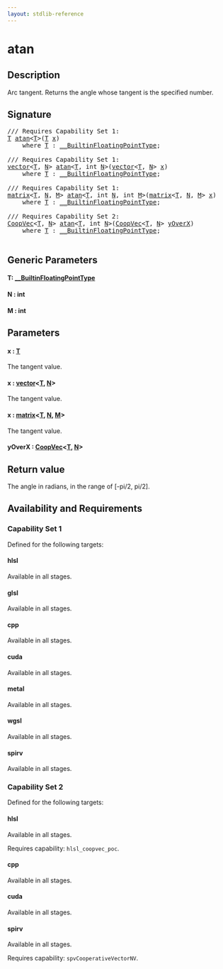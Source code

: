 ```yaml
---
layout: stdlib-reference
---
```


# atan

## Description

Arc tangent. Returns the angle whose tangent is the specified number.



## Signature 

<pre>
/// Requires Capability Set 1:
<a href="atan.html#typeparam-T" class="code_type">T</a> <a href="atan.html">atan</a>&lt;<a href="atan.html#typeparam-T" class="code_type">T</a>&gt;(<a href="atan.html#typeparam-T" class="code_type">T</a> <a href="atan.html#decl-x" class="code_param">x</a>)
    <span class='code_keyword'>where</span> <a href="atan.html#typeparam-T" class="code_type">T</a> : <a href="../interfaces/0_builtinfloatingpointtype-029hm/index.html" class="code_type">__BuiltinFloatingPointType</a>;

/// Requires Capability Set 1:
<a href="../types/vector/index.html" class="code_type">vector</a>&lt;<a href="atan.html#typeparam-T" class="code_type">T</a>, <a href="atan.html#decl-N" class="code_var">N</a>&gt; <a href="atan.html">atan</a>&lt;<a href="atan.html#typeparam-T" class="code_type">T</a>, <span class="code_keyword">int</span> <a href="atan.html#decl-N" class="code_var">N</a>&gt;(<a href="../types/vector/index.html" class="code_type">vector</a>&lt;<a href="atan.html#typeparam-T" class="code_type">T</a>, <a href="atan.html#decl-N" class="code_var">N</a>&gt; <a href="atan.html#decl-x" class="code_param">x</a>)
    <span class='code_keyword'>where</span> <a href="atan.html#typeparam-T" class="code_type">T</a> : <a href="../interfaces/0_builtinfloatingpointtype-029hm/index.html" class="code_type">__BuiltinFloatingPointType</a>;

/// Requires Capability Set 1:
<a href="../types/matrix/index.html" class="code_type">matrix</a>&lt;<a href="atan.html#typeparam-T" class="code_type">T</a>, <a href="atan.html#decl-N" class="code_var">N</a>, <a href="atan.html#decl-M" class="code_var">M</a>&gt; <a href="atan.html">atan</a>&lt;<a href="atan.html#typeparam-T" class="code_type">T</a>, <span class="code_keyword">int</span> <a href="atan.html#decl-N" class="code_var">N</a>, <span class="code_keyword">int</span> <a href="atan.html#decl-M" class="code_var">M</a>&gt;(<a href="../types/matrix/index.html" class="code_type">matrix</a>&lt;<a href="atan.html#typeparam-T" class="code_type">T</a>, <a href="atan.html#decl-N" class="code_var">N</a>, <a href="atan.html#decl-M" class="code_var">M</a>&gt; <a href="atan.html#decl-x" class="code_param">x</a>)
    <span class='code_keyword'>where</span> <a href="atan.html#typeparam-T" class="code_type">T</a> : <a href="../interfaces/0_builtinfloatingpointtype-029hm/index.html" class="code_type">__BuiltinFloatingPointType</a>;

/// Requires Capability Set 2:
<a href="../types/coopvec-04/index.html" class="code_type">CoopVec</a>&lt;<a href="atan.html#typeparam-T" class="code_type">T</a>, <a href="atan.html#decl-N" class="code_var">N</a>&gt; <a href="atan.html">atan</a>&lt;<a href="atan.html#typeparam-T" class="code_type">T</a>, <span class="code_keyword">int</span> <a href="atan.html#decl-N" class="code_var">N</a>&gt;(<a href="../types/coopvec-04/index.html" class="code_type">CoopVec</a>&lt;<a href="atan.html#typeparam-T" class="code_type">T</a>, <a href="atan.html#decl-N" class="code_var">N</a>&gt; <a href="atan.html#decl-yOverX" class="code_param">yOverX</a>)
    <span class='code_keyword'>where</span> <a href="atan.html#typeparam-T" class="code_type">T</a> : <a href="../interfaces/0_builtinfloatingpointtype-029hm/index.html" class="code_type">__BuiltinFloatingPointType</a>;

</pre>

## Generic Parameters

####  <a id="typeparam-T"></a>T: [\_\_BuiltinFloatingPointType](../interfaces/0_builtinfloatingpointtype-029hm/index.html)
####  <a id="decl-N"></a>N  : int
####  <a id="decl-M"></a>M  : int

## Parameters

####  <a id="decl-x"></a>x  : [T](atan.html#typeparam-T)
The tangent value.

####  <a id="decl-x"></a>x  : [vector](../types/vector/index.html)\<[T](../types/vector/index.html#typeparam-T), [N](../types/vector/index.html#decl-N)\>
The tangent value.

####  <a id="decl-x"></a>x  : [matrix](../types/matrix/index.html)\<[T](../types/matrix/t-0.html), [N](../types/matrix/index.html#decl-N), [M](../types/matrix/index.html#decl-M)\>
The tangent value.

####  <a id="decl-yOverX"></a>yOverX  : [CoopVec](../types/coopvec-04/index.html)\<[T](../types/coopvec-04/index.html#typeparam-T), [N](../types/coopvec-04/index.html#decl-N)\>

## Return value
The angle in radians, in the range of [-pi/2, pi/2].


## Availability and Requirements

### Capability Set 1

Defined for the following targets:

#### hlsl
Available in all stages.

#### glsl
Available in all stages.

#### cpp
Available in all stages.

#### cuda
Available in all stages.

#### metal
Available in all stages.

#### wgsl
Available in all stages.

#### spirv
Available in all stages.


### Capability Set 2

Defined for the following targets:

#### hlsl
Available in all stages.

Requires capability: `hlsl_coopvec_poc`.
#### cpp
Available in all stages.

#### cuda
Available in all stages.

#### spirv
Available in all stages.

Requires capability: `spvCooperativeVectorNV`.


